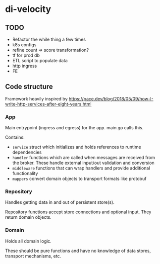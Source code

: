 # di-velocity

## TODO
- Refactor the while thing a few times
- k8s configs
- refine count => score transformation?
- tf for prod db
- ETL script to populate data
- http ingress
- FE

## Code structure

Framework heavily inspired by https://pace.dev/blog/2018/05/09/how-I-write-http-services-after-eight-years.html

### App
Main entrypoint (ingress and egress) for the app. main.go calls this.

Contains:
- `service` struct which initializes and holds references to runtime dependencies
- `handler` functions which are called when messages are received from the broker. These handle external input/out validation and conversion
- `middleware` functions that can wrap handlers and provide additional functionality
- `mappers` convert domain objects to transport formats like protobuf

### Repository
Handles getting data in and out of persistent store(s).

Repository functions accept store connections and optional input. They return domain objects.

### Domain
Holds all domain logic.

These should be pure functions and have no knowledge of data stores, transport mechanisms, etc.
